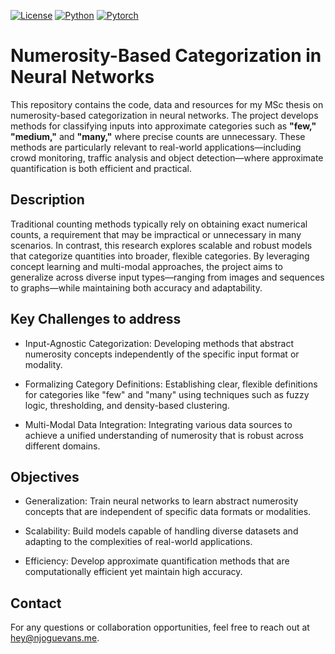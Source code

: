 [![License](https://img.shields.io/badge/License-MIT-yellow.svg)](LICENSE)
[![Python](https://img.shields.io/badge/Python-3.10-3776AB.svg?style=flat&logo=python&logoColor=white)](https://www.python.org)
[![Pytorch](https://img.shields.io/badge/PyTorch-2.0.1-EE4C2C.svg?style=flat&logo=pytorch)](https://pytorch.org)
# Numerosity-Based Categorization in Neural Networks

This repository contains the code, data and resources for my MSc thesis on numerosity-based categorization in neural networks. The project develops methods for classifying inputs into approximate categories such as **"few,"** **"medium,"** and **"many,"** where precise counts are unnecessary. These methods are particularly relevant to real-world applications—including crowd monitoring, traffic analysis and object detection—where approximate quantification is both efficient and practical.


## Description

Traditional counting methods typically rely on obtaining exact numerical counts, a requirement that may be impractical or unnecessary in many scenarios. In contrast, this research explores scalable and robust models that categorize quantities into broader, flexible categories. By leveraging concept learning and multi-modal approaches, the project aims to generalize across diverse input types—ranging from images and sequences to graphs—while maintaining both accuracy and adaptability.


## Key Challenges to address

- Input-Agnostic Categorization: Developing methods that abstract numerosity concepts independently of the specific input format or modality.

- Formalizing Category Definitions: Establishing clear, flexible definitions for categories like "few" and "many" using techniques such as fuzzy logic, thresholding, and density-based clustering.

- Multi-Modal Data Integration: Integrating various data sources to achieve a unified understanding of numerosity that is robust across different domains.

## Objectives

- Generalization: Train neural networks to learn abstract numerosity concepts that are independent of specific data formats or modalities.

- Scalability: Build models capable of handling diverse datasets and adapting to the complexities of real-world applications.

- Efficiency: Develop approximate quantification methods that are computationally efficient yet maintain high accuracy.

## Contact

For any questions or collaboration opportunities, feel free to reach out at [hey@njoguevans.me](mailto:hey@njoguevans.me).
